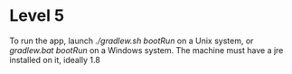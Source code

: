 # Level 5

To run the app, launch *./gradlew.sh bootRun* on a Unix system, or *gradlew\.bat bootRun* on a Windows system.
The machine must have a jre installed on it, ideally 1.8